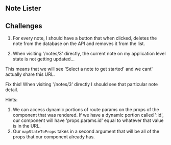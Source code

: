 ## Note Lister

## Challenges

1. For every note, I should have a button that when clicked, deletes the note from the database on the API and removes it from the list.

2. When visiting '/notes/3' directly, the current note on my application level state is not getting updated...

This means that we will see 'Select a note to get started' and we cant' actually share this URL.

Fix this! When visiting '/notes/3' directly I should see that particular note detail.

Hints:

1. We can access dynamic portions of route params on the props of the component that was rendered. If we have a dynamic portion called ':id', our component will have 'props.params.id' equal to whatever that value is in the URL.
2. Our `mapStateToProps` takes in a second argument that will be all of the props that our component already has.
